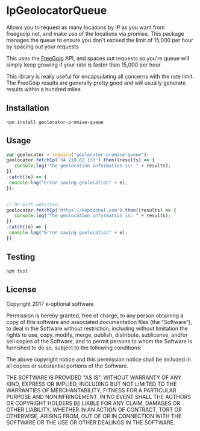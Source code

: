 # IpGeolocatorQueue
Allows you to request as many locations by IP as you want from freegeoip.net, and make use of the locations via promise. This package manages the queue to ensure you don't exceed the limit of 15,000 per hour by spacing out your requests

This uses the [FreeGoip](http://freegeoip.net/json/ "FreeGoip") API, and spaces out requests so you're queue will simply keep growing if your rate is faster than 15,000 per hour

This library is really useful for encapsulating all concerns with the rate limit. The FreeGoip results are generally pretty good
and will usually generate results within a hundred miles

## Installation
```
npm install geolocator-promise-queue
```



## Usage

```javascript
var geolocator = require("geolocator-promise-queue");
geolocator.fetchIp('34.210.82.133').then((results) => {
   console.log("The geolocation information is: " + results);
})
.catch((e) => {
 console.log("Error saving geolocation" + e);
});


// Or with websites:
geolocator.fetchIp('https://koptional.com').then((results) => {
   console.log("The geolocation information is: " + results);
})
.catch((e) => {
 console.log("Error saving geolocation" + e);
});

```




## Testing
```
npm test
```



## License

Copyright 2017 k-optional software

Permission is hereby granted, free of charge, to any person obtaining a copy of this software and associated documentation files (the "Software"), to deal in the Software without restriction, including without limitation the rights to use, copy, modify, merge, publish, distribute, sublicense, and/or sell copies of the Software, and to permit persons to whom the Software is furnished to do so, subject to the following conditions:

The above copyright notice and this permission notice shall be included in all copies or substantial portions of the Software.

THE SOFTWARE IS PROVIDED "AS IS", WITHOUT WARRANTY OF ANY KIND, EXPRESS OR IMPLIED, INCLUDING BUT NOT LIMITED TO THE WARRANTIES OF MERCHANTABILITY, FITNESS FOR A PARTICULAR PURPOSE AND NONINFRINGEMENT. IN NO EVENT SHALL THE AUTHORS OR COPYRIGHT HOLDERS BE LIABLE FOR ANY CLAIM, DAMAGES OR OTHER LIABILITY, WHETHER IN AN ACTION OF CONTRACT, TORT OR OTHERWISE, ARISING FROM, OUT OF OR IN CONNECTION WITH THE SOFTWARE OR THE USE OR OTHER DEALINGS IN THE SOFTWARE.
